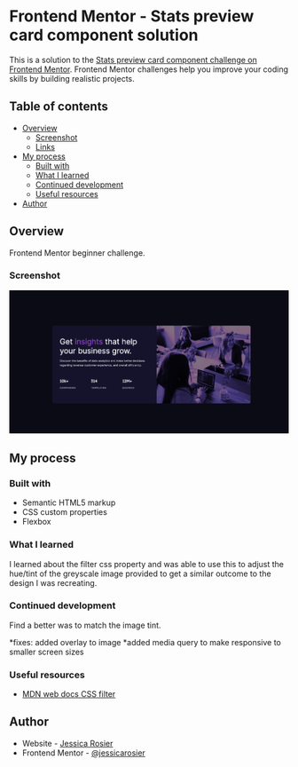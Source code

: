 # Frontend Mentor - Stats preview card component solution

This is a solution to the [Stats preview card component challenge on Frontend Mentor](https://www.frontendmentor.io/challenges/stats-preview-card-component-8JqbgoU62). Frontend Mentor challenges help you improve your coding skills by building realistic projects. 

## Table of contents

- [Overview](#overview)
  - [Screenshot](#screenshot)
  - [Links](#links)
- [My process](#my-process)
  - [Built with](#built-with)
  - [What I learned](#what-i-learned)
  - [Continued development](#continued-development)
  - [Useful resources](#useful-resources)
- [Author](#author)



## Overview
Frontend Mentor beginner challenge.

### Screenshot

![](./jessicarosier-complete.png)

## My process

### Built with

- Semantic HTML5 markup
- CSS custom properties
- Flexbox

### What I learned
I learned about the filter css property and was able to use this to adjust the hue/tint of the greyscale image provided to get a similar outcome to the design I was recreating.

### Continued development
Find a better was to match the image tint.

*fixes: added overlay to image
*added media query to make responsive to smaller screen sizes

### Useful resources
- [MDN web docs CSS filter](https://developer.mozilla.org/en-US/docs/Web/CSS/filter) 

## Author
- Website - [Jessica Rosier](https://www.your-site.com)
- Frontend Mentor - [@jessicarosier](https://www.frontendmentor.io/profile/yourusername)
